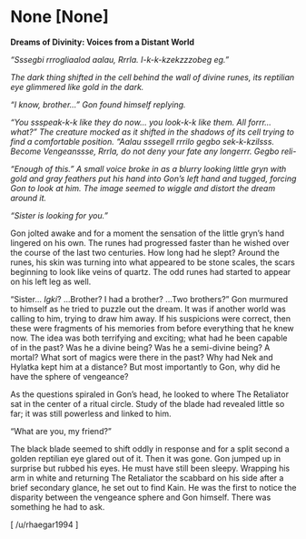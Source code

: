 # None [None]
**Dreams of Divinity: Voices from a Distant World**

*“Sssegbi rrrogliaalod aalau, Rrrla. I-k-k-kzekzzzobeg eg.”*

*The dark thing shifted in the cell behind the wall of divine runes, its reptilian eye glimmered like gold in the dark.*

*“I know, brother...” Gon found himself replying.*

*“You ssspeak-k-k like they do now... you look-k-k like them. All forrr... what?” The creature mocked as it shifted in the shadows of its cell trying to find a comfortable position. “Aalau sssegell rrrilo gegbo sek-k-kzilsss. Become Vengeanssse, Rrrla, do not deny your fate any longerrr. Gegbo reli-*

*“Enough of this.” A small voice broke in as a blurry looking little gryn with gold and gray feathers put his hand into Gon’s left hand and tugged, forcing Gon to look at him. The image seemed to wiggle and distort the dream around it.*

*“Sister is looking for you.”*

Gon jolted awake and for a moment the sensation of the little gryn’s hand lingered on his own. The runes had progressed faster than he wished over the course of the last two centuries. How long had he slept? Around the runes, his skin was turning into what appeared to be stone scales, the scars beginning to look like veins of quartz. The odd runes had started to appear on his left leg as well.

“Sister... *Igki*? ...Brother? I had a brother? ...Two brothers?” Gon murmured to himself as he tried to puzzle out the dream. It was if another world was calling to him, trying to draw him away. If his suspicions were correct, then these were fragments of his memories from before everything that he knew now. The idea was both terrifying and exciting; what had he been capable of in the past? Was he a divine being? Was he a semi-divine being? A mortal? What sort of magics were there in the past? Why had Nek and Hylatka kept him at a distance? But most importantly to Gon, why did he have the sphere of vengeance?

As the questions spiraled in Gon’s head, he looked to where The Retaliator sat in the center of a ritual circle. Study of the blade had revealed little so far; it was still powerless and linked to him.

“What are you, my friend?”

The black blade seemed to shift oddly in response and for a split second a golden reptilian eye glared out of it. Then it was gone. Gon jumped up in surprise but rubbed his eyes. He must have still been sleepy. Wrapping his arm in white and returning The Retaliator the scabbard on his side after a brief secondary glance, he set out to find Kain. He was the first to notice the disparity between the vengeance sphere and Gon himself. There was something he had to ask.

\[ /u/rhaegar1994 \]
